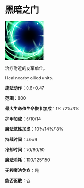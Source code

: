 # 黑暗之门

![](game/resource/flash3/images/spellicons/mjz_abyssal_underlord_dark_rift.png)

治疗附近的友军单位。

Heal nearby allied units.

**施法动作**：0.6+0.47

**范围**：800

**最大生命值生命恢复加成**：1% /2%/3%

**护甲加成**：6/10/14

**魔法抗性加成**：10%/14%/18%

**持续时间**：4/5/6

**冷却时间**：70/60/50

**魔法消耗**：100/125/150

**无视魔法免疫**：是

**能否驱散**：否



